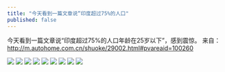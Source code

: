 ```yaml
---
title: "今天看到一篇文章说“印度超过75%的人口"
published: false
---
```

今天看到一篇文章说“印度超过75%的人口年龄在25岁以下”，感到震惊。
来自：http://m.autohome.com.cn/shuoke/29002.html#pvareaid=100260

![](./1.jpg)
![](./2.jpg)
![](./3.jpg)
![](./4.jpg)
![](./5.jpg)
![](./6.jpg)
![](./7.jpg)
![](./8.jpg)
![](./9.jpg)
